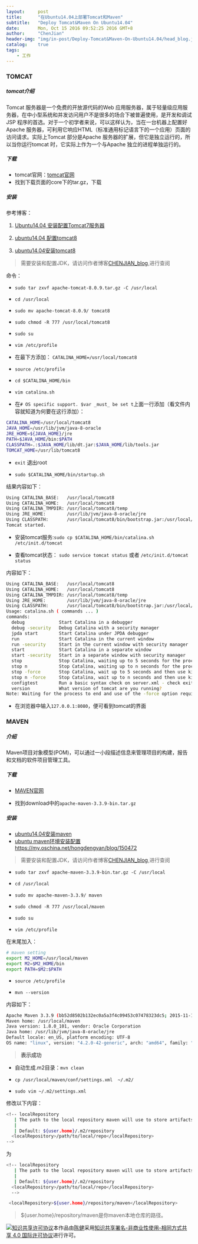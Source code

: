 ```yaml
---
layout:     post
title:      "在Ubuntu14.04上部署Tomcat和Maven"
subtitle:   "Deploy Tomcat&Maven On Ubuntu14.04"
date:       Mon, Oct 15 2016 09:52:25 2016 GMT+8
author:     "ChenJian"
header-img: "img/in-post/Deploy-Tomcat&Maven-On-Ubuntu14.04/head_blog.jpg"
catalog:    true
tags:
    - 工作
---
```


###  TOMCAT

##### tomcat介绍

Tomcat 服务器是一个免费的开放源代码的Web 应用服务器，属于轻量级应用服务器，在中小型系统和并发访问用户不是很多的场合下被普遍使用，是开发和调试JSP 程序的首选。对于一个初学者来说，可以这样认为，当在一台机器上配置好Apache 服务器，可利用它响应HTML（标准通用标记语言下的一个应用）页面的访问请求。实际上Tomcat 部分是Apache 服务器的扩展，但它是独立运行的，所以当你运行tomcat 时，它实际上作为一个与Apache 独立的进程单独运行的。

##### 下载

* tomcat官网：[tomcat官网](http://tomcat.apache.org/index.html)
* 找到下载页面的core下的tar.gz，下载

##### 安装

参考博客：

1. [Ubuntu14.04 安装配置Tomcat7服务器](https://my.oschina.net/u/1431757/blog/543563)

2. [ubuntu14.04 配置tomcat8](http://blog.csdn.net/xingjiarong/article/details/49386989)

3. [ubuntu14.04安装tomcat8](http://jinjzk.iteye.com/blog/2084151)

> 需要安装和配置JDK，请访问作者博客[CHENJIAN_blog](http://chenjian.leanote.com),进行查阅

命令：

- `sudo tar zxvf apache-tomcat-8.0.9.tar.gz -C /usr/local`

- `cd /usr/local`

- `sudo mv apache-tomcat-8.0.9/ tomcat8`

- `sudo chmod -R 777 /usr/local/tomcat8`

- `sudo su`

- `vim /etc/profile`

- 在最下方添加： `CATALINA_HOME=/usr/local/tomcat8`

- `source /etc/profile`

- `cd $CATALINA_HOME/bin`

- `vim catalina.sh`

- 在`# OS specific support. $var _must_ be set t`上面一行添加（看文件内容就知道为何要在这行添加）：

``` bash
CATALINA_HOME=/usr/local/tomcat8
JAVA_HOME=/usr/lib/jvm/java-8-oracle
JRE_HOME=${JAVA_HOME}/jre
PATH=$JAVA_HOME/bin:$PATH
CLASSPATH=.:$JAVA_HOME/lib/dt.jar:$JAVA_HOME/lib/tools.jar
TOMCAT_HOME=/usr/lib/tomcat8
```

- `exit` 退出root

- `sudo $CATALINA_HOME/bin/startup.sh`

结果内容如下：

``` bash
Using CATALINA_BASE:   /usr/local/tomcat8
Using CATALINA_HOME:   /usr/local/tomcat8
Using CATALINA_TMPDIR: /usr/local/tomcat8/temp
Using JRE_HOME:        /usr/lib/jvm/java-8-oracle/jre
Using CLASSPATH:       /usr/local/tomcat8/bin/bootstrap.jar:/usr/local/tomcat8/bin/tomcat-juli.jar
Tomcat started.
```

- 安装tomcat服务:`sudo cp $CATALINA_HOME/bin/catalina.sh /etc/init.d/tomcat`

- 查看tomcat状态： `sudo service tomcat status` 或者 `/etc/init.d/tomcat status`

内容如下：

``` bash
Using CATALINA_BASE:   /usr/local/tomcat8
Using CATALINA_HOME:   /usr/local/tomcat8
Using CATALINA_TMPDIR: /usr/local/tomcat8/temp
Using JRE_HOME:        /usr/lib/jvm/java-8-oracle/jre
Using CLASSPATH:       /usr/local/tomcat8/bin/bootstrap.jar:/usr/local/tomcat8/bin/tomcat-juli.jar
Usage: catalina.sh ( commands ... )
commands:
  debug             Start Catalina in a debugger
  debug -security   Debug Catalina with a security manager
  jpda start        Start Catalina under JPDA debugger
  run               Start Catalina in the current window
  run -security     Start in the current window with security manager
  start             Start Catalina in a separate window
  start -security   Start in a separate window with security manager
  stop              Stop Catalina, waiting up to 5 seconds for the process to end
  stop n            Stop Catalina, waiting up to n seconds for the process to end
  stop -force       Stop Catalina, wait up to 5 seconds and then use kill -KILL if still running
  stop n -force     Stop Catalina, wait up to n seconds and then use kill -KILL if still running
  configtest        Run a basic syntax check on server.xml - check exit code for result
  version           What version of tomcat are you running?
Note: Waiting for the process to end and use of the -force option require that $CATALINA_PID is defined
```

- 在浏览器中输入`127.0.0.1:8080`，便可看到tomcat的界面


### MAVEN

##### 介绍

Maven项目对象模型(POM)，可以通过一小段描述信息来管理项目的构建，报告和文档的软件项目管理工具。

##### 下载

* [MAVEN官网](http://maven.apache.org/index.html)

* 找到download中的`apache-maven-3.3.9-bin.tar.gz`

##### 安装

- [ubuntu14.04安装maven](http://jinjzk.iteye.com/blog/2094289)
- [ubuntu maven环境安装配置](https://my.oschina.net/hongdengyan/blog/150472)https://my.oschina.net/hongdengyan/blog/150472

> 需要安装和配置JDK，请访问作者博客[CHENJIAN_blog](http://chenjian.leanote.com),进行查阅


- `sudo tar zxvf apache-maven-3.3.9-bin.tar.gz -C /usr/local`

- `cd /usr/local`

- `sudo mv apache-maven-3.3.9/ maven`

- `sudo chmod -R 777 /usr/local/maven`

- `sudo su`

- `vim /etc/profile`

在末尾加入：

``` bash
# maven setting
export M2_HOME=/usr/local/maven
export M2=$M2_HOME/bin  
export PATH=$M2:$PATH 
```

- `source /etc/profile`

- `mvn --version`

内容如下：

``` bash
Apache Maven 3.3.9 (bb52d8502b132ec0a5a3f4c09453c07478323dc5; 2015-11-11T00:41:47+08:00)
Maven home: /usr/local/maven
Java version: 1.8.0_101, vendor: Oracle Corporation
Java home: /usr/lib/jvm/java-8-oracle/jre
Default locale: en_US, platform encoding: UTF-8
OS name: "linux", version: "4.2.0-42-generic", arch: "amd64", family: "unix"
```

> **表示成功**

- 自动生成.m2目录：`mvn clean`

- `cp /usr/local/maven/conf/settings.xml  ~/.m2/`

- `sudo vim ~/.m2/settings.xml`

修改以下内容：

``` bash
<!-- localRepository
   | The path to the local repository maven will use to store artifacts.
   |
   | Default: ${user.home}/.m2/repository
  <localRepository>/path/to/local/repo</localRepository>
-->
```

为

``` bash
<!-- localRepository
   | The path to the local repository maven will use to store artifacts.
   |
   | Default: ${user.home}/.m2/repository
  <localRepository>/path/to/local/repo</localRepository>
  -->

 <localRepository>${user.home}/repository/maven</localRepository>
```

> ${user.home}/repository/maven是你maven本地仓库的路径。

<a rel="license" href="http://creativecommons.org/licenses/by-nc-sa/4.0/"><img alt="知识共享许可协议" style="border-width:0" src="https://i.creativecommons.org/l/by-nc-sa/4.0/88x31.png" /></a>本作品由<a xmlns:cc="http://creativecommons.org/ns#" href="https://o-my-chenjian.com/2016/10/15/Deploy-Tomcat&Maven-On-Ubuntu14.04/" property="cc:attributionName" rel="cc:attributionURL">陈健</a>采用<a rel="license" href="http://creativecommons.org/licenses/by-nc-sa/4.0/">知识共享署名-非商业性使用-相同方式共享 4.0 国际许可协议</a>进行许可。
